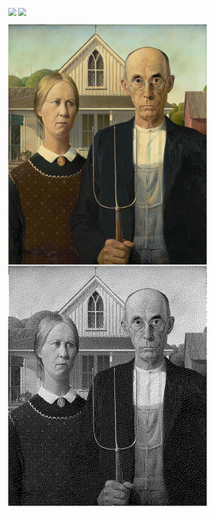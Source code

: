 <p float="left">
  <img src="https://i.imgur.com/6zYA5SY.gif" width="400">
  <img src="https://i.imgur.com/jdzYYGc.gif" width="400">
  <p float="left">
  <img src="https://github.com/theMagicalKarp/dithering/blob/main/examples/american_gothic/in.jpg" width="400">
  <img src="https://github.com/theMagicalKarp/dithering/blob/main/examples/american_gothic/out.jpg" width="400">
  </p>
</p>
